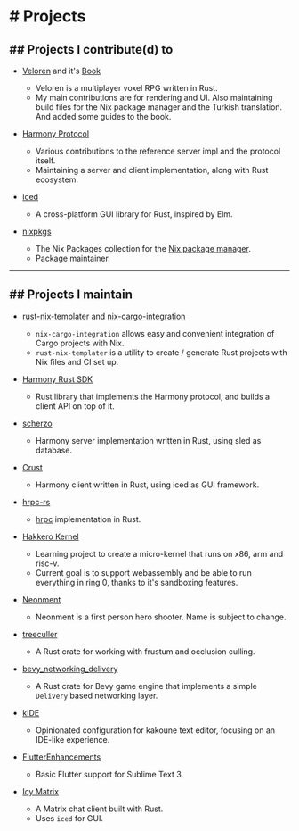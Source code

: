 # # Projects

## ## Projects I contribute(d) to

- [Veloren](https://gitlab.com/veloren/veloren) and it's [Book](https://gitlab.com/veloren/book)
  - Veloren is a multiplayer voxel RPG written in Rust.
  - My main contributions are for rendering and UI. Also maintaining build files for the Nix package manager and the Turkish translation. And added some guides to the book.
 
- [Harmony Protocol](https://github.com/harmony-development)
  - Various contributions to the reference server impl and the protocol itself.
  - Maintaining a server and client implementation, along with Rust ecosystem.

- [iced](https://github.com/hecrj/iced)
  - A cross-platform GUI library for Rust, inspired by Elm.

- [nixpkgs](https://github.com/NixOS/nixpkgs)
  - The Nix Packages collection for the [Nix package manager](https://github.com/NixOS/nix).
  - Package maintainer.

----

## ## Projects I maintain

- [rust-nix-templater](https://github.com/yusdacra/rust-nix-templater) and [nix-cargo-integration](https://github.com/yusdacra/nix-cargo-integration)
  - `nix-cargo-integration` allows easy and convenient integration of Cargo projects with Nix.
  - `rust-nix-templater` is a utility to create / generate Rust projects with Nix files and CI set up.

- [Harmony Rust SDK](https://github.com/harmony-development/harmony_rust_sdk)
  - Rust library that implements the Harmony protocol, and builds a client API on top of it.

- [scherzo](https://github.com/harmony-development/scherzo)
  - Harmony server implementation written in Rust, using sled as database.

- [Crust](https://github.com/harmony-development/crust)
  - Harmony client written in Rust, using iced as GUI framework.

- [hrpc-rs](https://github.com/harmony-development/hrpc-rs)
  - [hrpc](https://github.com/harmony-development/hrpc) implementation in Rust.

- [Hakkero Kernel](https://gitlab.com/hakkero-os/hakkero)
  - Learning project to create a micro-kernel that runs on x86, arm and risc-v.
  - Current goal is to support webassembly and be able to run everything in ring 0, thanks to it's sandboxing features.

- [Neonment](https://gitlab.com/yusdacra/neonment)
  - Neonment is a first person hero shooter. Name is subject to change.

- [treeculler](https://gitlab.com/yusdacra/treeculler)
  - A Rust crate for working with frustum and occlusion culling.

- [bevy_networking_delivery](https://gitlab.com/yusdacra/bevy_prototype_networking_delivery)
  - A Rust crate for Bevy game engine that implements a simple `Delivery` based networking layer.

- [kIDE](https://gitlab.com/yusdacra/kide)
  - Opinionated configuration for kakoune text editor, focusing on an IDE-like experience.

- [FlutterEnhancements](https://github.com/yusdacra/FlutterEnhancements)
  - Basic Flutter support for Sublime Text 3.

- [Icy Matrix](https://gitlab.com/yusdacra/icy_matrix)
  - A Matrix chat client built with Rust.
  - Uses `iced` for GUI.
